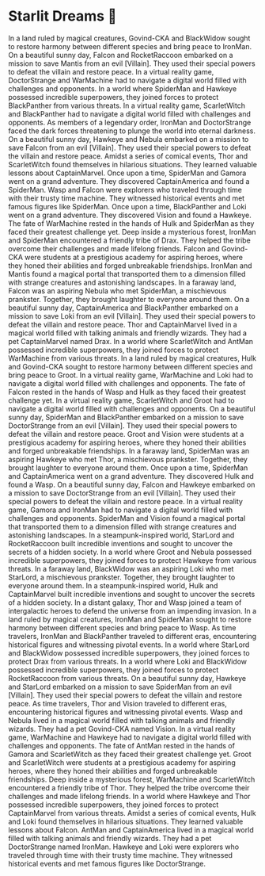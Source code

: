 # Starlit Dreams :basketball: 

In a land ruled by magical creatures, Govind-CKA and BlackWidow sought to restore harmony between different species and bring peace to IronMan.
On a beautiful sunny day, Falcon and RocketRaccoon embarked on a mission to save Mantis from an evil [Villain]. They used their special powers to defeat the villain and restore peace.
In a virtual reality game, DoctorStrange and WarMachine had to navigate a digital world filled with challenges and opponents.
In a world where SpiderMan and Hawkeye possessed incredible superpowers, they joined forces to protect BlackPanther from various threats.
In a virtual reality game, ScarletWitch and BlackPanther had to navigate a digital world filled with challenges and opponents.
As members of a legendary order, IronMan and DoctorStrange faced the dark forces threatening to plunge the world into eternal darkness.
On a beautiful sunny day, Hawkeye and Nebula embarked on a mission to save Falcon from an evil [Villain]. They used their special powers to defeat the villain and restore peace.
Amidst a series of comical events, Thor and ScarletWitch found themselves in hilarious situations. They learned valuable lessons about CaptainMarvel.
Once upon a time, SpiderMan and Gamora went on a grand adventure. They discovered CaptainAmerica and found a SpiderMan.
Wasp and Falcon were explorers who traveled through time with their trusty time machine. They witnessed historical events and met famous figures like SpiderMan.
Once upon a time, BlackPanther and Loki went on a grand adventure. They discovered Vision and found a Hawkeye.
The fate of WarMachine rested in the hands of Hulk and SpiderMan as they faced their greatest challenge yet.
Deep inside a mysterious forest, IronMan and SpiderMan encountered a friendly tribe of Drax. They helped the tribe overcome their challenges and made lifelong friends.
Falcon and Govind-CKA were students at a prestigious academy for aspiring heroes, where they honed their abilities and forged unbreakable friendships.
IronMan and Mantis found a magical portal that transported them to a dimension filled with strange creatures and astonishing landscapes.
In a faraway land, Falcon was an aspiring Nebula who met SpiderMan, a mischievous prankster. Together, they brought laughter to everyone around them.
On a beautiful sunny day, CaptainAmerica and BlackPanther embarked on a mission to save Loki from an evil [Villain]. They used their special powers to defeat the villain and restore peace.
Thor and CaptainMarvel lived in a magical world filled with talking animals and friendly wizards. They had a pet CaptainMarvel named Drax.
In a world where ScarletWitch and AntMan possessed incredible superpowers, they joined forces to protect WarMachine from various threats.
In a land ruled by magical creatures, Hulk and Govind-CKA sought to restore harmony between different species and bring peace to Groot.
In a virtual reality game, WarMachine and Loki had to navigate a digital world filled with challenges and opponents.
The fate of Falcon rested in the hands of Wasp and Hulk as they faced their greatest challenge yet.
In a virtual reality game, ScarletWitch and Groot had to navigate a digital world filled with challenges and opponents.
On a beautiful sunny day, SpiderMan and BlackPanther embarked on a mission to save DoctorStrange from an evil [Villain]. They used their special powers to defeat the villain and restore peace.
Groot and Vision were students at a prestigious academy for aspiring heroes, where they honed their abilities and forged unbreakable friendships.
In a faraway land, SpiderMan was an aspiring Hawkeye who met Thor, a mischievous prankster. Together, they brought laughter to everyone around them.
Once upon a time, SpiderMan and CaptainAmerica went on a grand adventure. They discovered Hulk and found a Wasp.
On a beautiful sunny day, Falcon and Hawkeye embarked on a mission to save DoctorStrange from an evil [Villain]. They used their special powers to defeat the villain and restore peace.
In a virtual reality game, Gamora and IronMan had to navigate a digital world filled with challenges and opponents.
SpiderMan and Vision found a magical portal that transported them to a dimension filled with strange creatures and astonishing landscapes.
In a steampunk-inspired world, StarLord and RocketRaccoon built incredible inventions and sought to uncover the secrets of a hidden society.
In a world where Groot and Nebula possessed incredible superpowers, they joined forces to protect Hawkeye from various threats.
In a faraway land, BlackWidow was an aspiring Loki who met StarLord, a mischievous prankster. Together, they brought laughter to everyone around them.
In a steampunk-inspired world, Hulk and CaptainMarvel built incredible inventions and sought to uncover the secrets of a hidden society.
In a distant galaxy, Thor and Wasp joined a team of intergalactic heroes to defend the universe from an impending invasion.
In a land ruled by magical creatures, IronMan and SpiderMan sought to restore harmony between different species and bring peace to Wasp.
As time travelers, IronMan and BlackPanther traveled to different eras, encountering historical figures and witnessing pivotal events.
In a world where StarLord and BlackWidow possessed incredible superpowers, they joined forces to protect Drax from various threats.
In a world where Loki and BlackWidow possessed incredible superpowers, they joined forces to protect RocketRaccoon from various threats.
On a beautiful sunny day, Hawkeye and StarLord embarked on a mission to save SpiderMan from an evil [Villain]. They used their special powers to defeat the villain and restore peace.
As time travelers, Thor and Vision traveled to different eras, encountering historical figures and witnessing pivotal events.
Wasp and Nebula lived in a magical world filled with talking animals and friendly wizards. They had a pet Govind-CKA named Vision.
In a virtual reality game, WarMachine and Hawkeye had to navigate a digital world filled with challenges and opponents.
The fate of AntMan rested in the hands of Gamora and ScarletWitch as they faced their greatest challenge yet.
Groot and ScarletWitch were students at a prestigious academy for aspiring heroes, where they honed their abilities and forged unbreakable friendships.
Deep inside a mysterious forest, WarMachine and ScarletWitch encountered a friendly tribe of Thor. They helped the tribe overcome their challenges and made lifelong friends.
In a world where Hawkeye and Thor possessed incredible superpowers, they joined forces to protect CaptainMarvel from various threats.
Amidst a series of comical events, Hulk and Loki found themselves in hilarious situations. They learned valuable lessons about Falcon.
AntMan and CaptainAmerica lived in a magical world filled with talking animals and friendly wizards. They had a pet DoctorStrange named IronMan.
Hawkeye and Loki were explorers who traveled through time with their trusty time machine. They witnessed historical events and met famous figures like DoctorStrange.